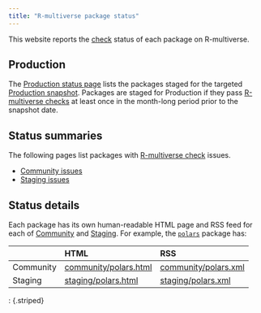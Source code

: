 ```yaml
---
title: "R-multiverse package status"
---
```


This website reports the [check](https://r-multiverse.org/production.html#checks) status of each package on R-multiverse.

## Production

The [Production status page](https://r-multiverse.org/status/production.html) lists the packages staged for the targeted [Production snapshot](https://r-multiverse.org/production.html).
Packages are staged for Production if they pass [R-multiverse checks](https://r-multiverse.org/production.html#checks) at least once in the month-long period prior to the snapshot date.

## Status summaries

The following pages list packages with [R-multiverse check](https://r-multiverse.org/production.html#checks) issues.

* [Community issues](https://r-multiverse.org/status/community.html)
* [Staging issues](https://r-multiverse.org/status/staging.html)

## Status details

Each package has its own human-readable HTML page and RSS feed for each of [Community](https://r-multiverse.org/community.html) and [Staging](https://r-multiverse.org/production.html#staging).
For example, the [`polars`](https://pola-rs.github.io/r-polars/) package has:

||HTML|RSS|
|:--|:--|:--|
| Community | [community/polars.html](https://r-multiverse.org/status/community/polars.html) | [community/polars.xml](https://r-multiverse.org/status/community/polars.xml) |
| Staging | [staging/polars.html](https://r-multiverse.org/status/staging/polars.html) | [staging/polars.xml](https://r-multiverse.org/status/staging/polars.xml) |

: {.striped}
